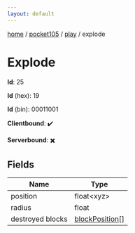 ```yaml
---
layout: default
---
```


[home](/)  /  [pocket105](/protocol/pocket105)  /  [play](/protocol/pocket105/play)  /  explode

# Explode

**Id**: 25

**Id** (hex): 19

**Id** (bin): 00011001

**Clientbound**: ✔️

**Serverbound**: ✖️

## Fields

Name | Type
---|---
position | float&lt;xyz&gt;
radius | float
destroyed blocks | [blockPosition](/protocol/pocket105/types/block-position)[]


